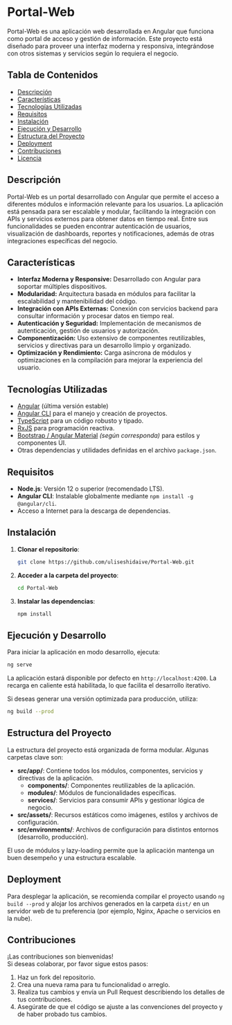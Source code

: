 
# Portal-Web

Portal-Web es una aplicación web desarrollada en Angular que funciona como portal de acceso y gestión de información. Este proyecto está diseñado para proveer una interfaz moderna y responsiva, integrándose con otros sistemas y servicios según lo requiera el negocio.

## Tabla de Contenidos

- [Descripción](#descripción)
- [Características](#características)
- [Tecnologías Utilizadas](#tecnologías-utilizadas)
- [Requisitos](#requisitos)
- [Instalación](#instalación)
- [Ejecución y Desarrollo](#ejecución-y-desarrollo)
- [Estructura del Proyecto](#estructura-del-proyecto)
- [Deployment](#deployment)
- [Contribuciones](#contribuciones)
- [Licencia](#licencia)

## Descripción

Portal-Web es un portal desarrollado con Angular que permite el acceso a diferentes módulos e información relevante para los usuarios. La aplicación está pensada para ser escalable y modular, facilitando la integración con APIs y servicios externos para obtener datos en tiempo real. Entre sus funcionalidades se pueden encontrar autenticación de usuarios, visualización de dashboards, reportes y notificaciones, además de otras integraciones específicas del negocio.

## Características

- **Interfaz Moderna y Responsive:** Desarrollado con Angular para soportar múltiples dispositivos.
- **Modularidad:** Arquitectura basada en módulos para facilitar la escalabilidad y mantenibilidad del código.
- **Integración con APIs Externas:** Conexión con servicios backend para consultar información y procesar datos en tiempo real.
- **Autenticación y Seguridad:** Implementación de mecanismos de autenticación, gestión de usuarios y autorización.
- **Componentización:** Uso extensivo de componentes reutilizables, servicios y directivas para un desarrollo limpio y organizado.
- **Optimización y Rendimiento:** Carga asíncrona de módulos y optimizaciones en la compilación para mejorar la experiencia del usuario.

## Tecnologías Utilizadas

- [Angular](https://angular.io/) (última versión estable)
- [Angular CLI](https://cli.angular.io/) para el manejo y creación de proyectos.
- [TypeScript](https://www.typescriptlang.org/) para un código robusto y tipado.
- [RxJS](https://rxjs.dev/) para programación reactiva.
- [Bootstrap / Angular Material](https://material.angular.io/) *(según corresponda)* para estilos y componentes UI.
- Otras dependencias y utilidades definidas en el archivo `package.json`.

## Requisitos

- **Node.js**: Versión 12 o superior (recomendado LTS).
- **Angular CLI**: Instalable globalmente mediante `npm install -g @angular/cli`.
- Acceso a Internet para la descarga de dependencias.

## Instalación

1. **Clonar el repositorio**:

   ```bash
   git clone https://github.com/uliseshidaive/Portal-Web.git
   ```

2. **Acceder a la carpeta del proyecto**:

   ```bash
   cd Portal-Web
   ```

3. **Instalar las dependencias**:

   ```bash
   npm install
   ```

## Ejecución y Desarrollo

Para iniciar la aplicación en modo desarrollo, ejecuta:

```bash
ng serve
```

La aplicación estará disponible por defecto en `http://localhost:4200`. La recarga en caliente está habilitada, lo que facilita el desarrollo iterativo.

Si deseas generar una versión optimizada para producción, utiliza:

```bash
ng build --prod
```

## Estructura del Proyecto

La estructura del proyecto está organizada de forma modular. Algunas carpetas clave son:

- **src/app/**: Contiene todos los módulos, componentes, servicios y directivas de la aplicación.
  - **components/**: Componentes reutilizables de la aplicación.
  - **modules/**: Módulos de funcionalidades específicas.
  - **services/**: Servicios para consumir APIs y gestionar lógica de negocio.
- **src/assets/**: Recursos estáticos como imágenes, estilos y archivos de configuración.
- **src/environments/**: Archivos de configuración para distintos entornos (desarrollo, producción).

El uso de módulos y lazy-loading permite que la aplicación mantenga un buen desempeño y una estructura escalable.

## Deployment

Para desplegar la aplicación, se recomienda compilar el proyecto usando `ng build --prod` y alojar los archivos generados en la carpeta `dist/` en un servidor web de tu preferencia (por ejemplo, Nginx, Apache o servicios en la nube).

## Contribuciones

¡Las contribuciones son bienvenidas!  
Si deseas colaborar, por favor sigue estos pasos:

1. Haz un fork del repositorio.
2. Crea una nueva rama para tu funcionalidad o arreglo.
3. Realiza tus cambios y envía un Pull Request describiendo los detalles de tus contribuciones.
4. Asegúrate de que el código se ajuste a las convenciones del proyecto y de haber probado tus cambios.
